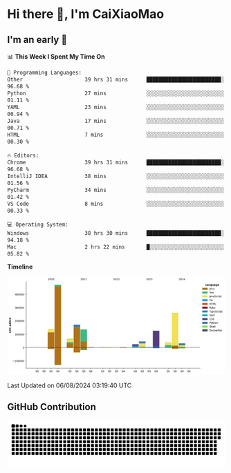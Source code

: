 # Hi there 👋, I'm CaiXiaoMao

## I'm an early 🐤
<!--START_SECTION:waka-->
📊 **This Week I Spent My Time On** 

```text
💬 Programming Languages: 
Other                    39 hrs 31 mins      ████████████████████████░   96.68 % 
Python                   27 mins             ░░░░░░░░░░░░░░░░░░░░░░░░░   01.11 % 
YAML                     23 mins             ░░░░░░░░░░░░░░░░░░░░░░░░░   00.94 % 
Java                     17 mins             ░░░░░░░░░░░░░░░░░░░░░░░░░   00.71 % 
HTML                     7 mins              ░░░░░░░░░░░░░░░░░░░░░░░░░   00.30 % 

🔥 Editors: 
Chrome                   39 hrs 31 mins      ████████████████████████░   96.68 % 
IntelliJ IDEA            38 mins             ░░░░░░░░░░░░░░░░░░░░░░░░░   01.56 % 
PyCharm                  34 mins             ░░░░░░░░░░░░░░░░░░░░░░░░░   01.42 % 
VS Code                  8 mins              ░░░░░░░░░░░░░░░░░░░░░░░░░   00.33 % 

💻 Operating System: 
Windows                  38 hrs 30 mins      ████████████████████████░   94.18 % 
Mac                      2 hrs 22 mins       █░░░░░░░░░░░░░░░░░░░░░░░░   05.82 % 
```

**Timeline**

![Lines of Code chart](https://raw.githubusercontent.com/caixiaomao/caixiaomao/main/assets/bar_graph.png)


 Last Updated on 06/08/2024 03:19:40 UTC
<!--END_SECTION:waka-->

## GitHub Contribution
<picture>
  <source media="(prefers-color-scheme: dark)" srcset="/dist/snake/github-contribution-grid-snake-dark.svg" />
  <source media="(prefers-color-scheme: light)" srcset="/dist/snake/github-contribution-grid-snake.svg" />
  <img alt="github contribution grid snake animation" src="/dist/snake/github-contribution-grid-snake.svg" />
</picture>
